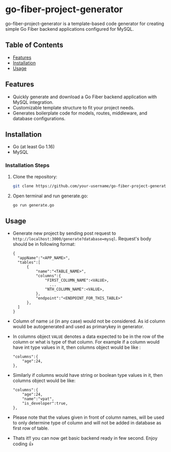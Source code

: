 # go-fiber-project-generator

go-fiber-project-generator is a template-based code generator for creating simple Go Fiber backend applications configured for MySQL.

## Table of Contents

- [Features](#features)
- [Installation](#installation)
- [Usage](#usage)

## Features

- Quickly generate and download a Go Fiber backend application with MySQL integration.
- Customizable template structure to fit your project needs.
- Generates boilerplate code for models, routes, middleware, and database configurations.


## Installation
- Go (at least Go 1.16)
- MySQL 

### Installation Steps

1. Clone the repository:

    ```bash
    git clone https://github.com/your-username/go-fiber-project-generator.git
    ```

2. Open terminal and run generate.go:
   
   ```bash
   go run generate.go
   ```
  

## Usage

- Generate new project by sending post request to ```http://localhost:3000/generate?database=mysql```. Request's body should be in following format:
  ```
  {
    "appName":"<APP_NAME>",
    "tables":[
        {
            "name":"<TABLE_NAME>",
            "columns":{
                "FIRST_COLUMN_NAME":<VALUE>,
                  ...
                "NTH_COLUMN_NAME":<VALUE>,
            },
            "endpoint":"<ENDPOINT_FOR_THIS_TABLE>"
        },
    ]
  }
  ```
  
- Column of name ```id``` (in any case) would not be considered. As id column would be autogenerated and used as primarykey in generator.
  
- In columns object ```VALUE``` denotes a data expected to be in the row of the column or what is type of that column. For example if a column would have int type values in it, then columns object would be like :
  ```
  "columns":{
      "age":24,
  },
  ```
  
- Similarly if columns would have string or boolean type values in it, then columns object would be like:
  ```
  "columns":{
      "age":24,
      "name":"vpat",
      "is_developer":true,
  },
  ```

- Please note that the values given in front of column names, will be used to only determine type of column and will not be added in database as first row of table. 

- Thats it!! you can now get basic backend ready in few second. Enjoy coding 👍

